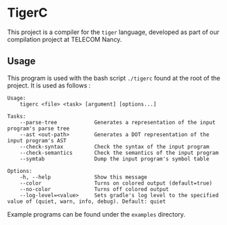 # TigerC

This project is a compiler for the `tiger` language, developed as part of our compilation project at TELECOM Nancy.

## Usage

This program is used with the bash script `./tigerc` found at the root of the project. It is used as follows :

```text
Usage:
    tigerc <file> <task> [argument] [options...]

Tasks:
    --parse-tree            Generates a representation of the input program's parse tree
    --ast <out-path>        Generates a DOT representation of the input program's AST
    --check-syntax          Check the syntax of the input program
    --check-semantics       Check the semantics of the input program
    --symtab                Dump the input program's symbol table

Options:
    -h, --help              Show this message
    --color                 Turns on colored output (default=true)
    --no-color              Turns off colored output
    --log-level=<value>     Sets gradle's log level to the specified value of (quiet, warn, info, debug). Default: quiet
```

Example programs can be found under the `examples` directory.
